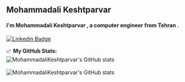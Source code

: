 ## Mohammadali Keshtparvar
####  I'm Mohammadali Keshtparvar , a computer engineer from Tehran .

[![Linkedin Badge](https://img.shields.io/badge/-LinkedIn-0e76a8?style=flat-square&logo=Linkedin&logoColor=white)](https://www.linkedin.com/feed/)
<!--[![Instagram Badge](https://img.shields.io/badge/-Instagram-e4405f?style=flat-square&logo=Instagram&logoColor=white)](https://www.instagram.com/mohammadali_keshtparvar/)
[![Telegram Badge](https://img.shields.io/badge/-Telegram-0088cc?style=flat-square&logo=Telegram&logoColor=white)](https://t.me/mohammad_kp20)-->



📈 **My GitHub Stats:**
</br>
  <img align="center" src="https://github-readme-stats.vercel.app/api?username=MohammadaliKeshtparvar&count_private=true&show_icons=true&theme=gruvbox&bg_color=40,0C1C08,225217" alt="MohammadaliKeshtparvar's GitHub stats"/>
</br>
</br>
<img align="center" src="https://github-readme-stats.vercel.app/api/top-langs/?username=MohammadaliKeshtparvar&hide=jupyter%20notebook,shell&langs_count=8&theme=gruvbox&bg_color=-40,225217,0C1C08&layout=compact" alt="MohammadaliKeshtparvar's GitHub stats"/>



